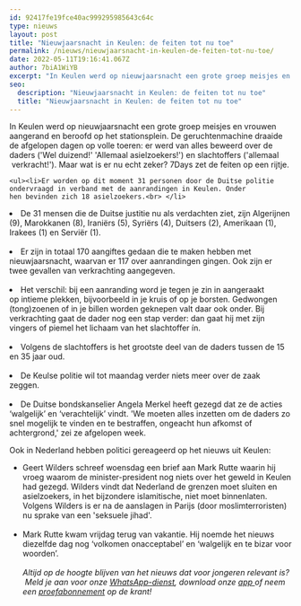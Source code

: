 ```yaml
---
id: 92417fe19fce40ac999295985643c64c
type: nieuws
layout: post
title: "Nieuwjaarsnacht in Keulen: de feiten tot nu toe"
permalink: /nieuws/nieuwjaarsnacht-in-keulen-de-feiten-tot-nu-toe/
date: 2022-05-11T19:16:41.067Z
author: 7biA1WiYB
excerpt: "In Keulen werd op nieuwjaarsnacht een grote groep meisjes en vrouwen aangerand en beroofd op het stationsplein. De geruchtenmachine draaide de afgelopen dagen op volle toeren: er werd van alles beweerd over de daders ('Wel duizend!' 'Allemaal asielzoekers!') en slachtoffers ('allemaal  verkracht!'). Maar wat is er nu echt zeker? 7Days zet de feiten op een rijtje.  "
seo:
  description: "Nieuwjaarsnacht in Keulen: de feiten tot nu toe"
  title: "Nieuwjaarsnacht in Keulen: de feiten tot nu toe"
---
```

In Keulen werd op nieuwjaarsnacht een grote groep meisjes en vrouwen aangerand en beroofd op het stationsplein. De geruchtenmachine draaide de afgelopen dagen op volle toeren: er werd van alles beweerd over de daders ('Wel duizend!' 'Allemaal asielzoekers!') en slachtoffers ('allemaal  verkracht!'). Maar wat is er nu echt zeker? 7Days zet de feiten op een rijtje.  

    <ul><li>Er worden op dit moment 31 personen door de Duitse politie ondervraagd in verband met de aanrandingen in Keulen. Onder hen bevinden zich 18 asielzoekers.<br> </li>
<li>De 31 mensen die de Duitse justitie nu als verdachten ziet, zijn Algerijnen (9), Marokkanen (8), Iraniërs (5), Syriërs (4), Duitsers (2), Amerikaan (1), Irakees (1) en Serviër (1).<br> </li>
<li>Er zijn in totaal 170 aangiftes gedaan die te maken hebben met nieuwjaarsnacht, waarvan er 117 over aanrandingen gingen. Ook zijn er twee gevallen van verkrachting aangegeven.<br> </li>
<li>Het verschil: bij een aanranding word je tegen je zin in aangeraakt op intieme plekken, bijvoorbeeld in je kruis of op je borsten. Gedwongen (tong)zoenen of in je billen worden geknepen valt daar ook onder. Bij verkrachting gaat de dader nog een stap verder: dan gaat hij met zijn vingers of piemel het lichaam van het slachtoffer ín.<br> </li>
<li>Volgens de slachtoffers is het grootste deel van de daders tussen de 15 en 35 jaar oud.<br> </li>
<li>De Keulse politie wil tot maandag verder niets meer over de zaak zeggen.<br> </li>
<li>De Duitse bondskanselier Angela Merkel heeft gezegd dat ze de acties ‘walgelijk’ en ‘verachtelijk’ vindt. 'We moeten alles inzetten om de daders zo snel mogelijk te vinden en te bestraffen, ongeacht hun afkomst of achtergrond,' zei ze afgelopen week.</li>
</ul><p>Ook in Nederland hebben politici gereageerd op het nieuws uit Keulen:</p>
<ul><li>Geert Wilders schreef woensdag een brief aan Mark Rutte waarin hij vroeg waarom de minister-president nog niets over het geweld in Keulen had gezegd. Wilders vindt dat Nederland de grenzen moet sluiten en asielzoekers, in het bijzondere islamitische, niet moet binnenlaten. Volgens Wilders is er na de aanslagen in Parijs (door moslimterroristen) nu sprake van een 'seksuele jihad'. <br> </li>
<li>Mark Rutte kwam vrijdag terug van vakantie. Hij noemde het nieuws diezelfde dag nog ‘volkomen onacceptabel’ en ‘walgelijk en te bizar voor woorden’. <br><br><em>Altijd op de hoogte blijven van het nieuws dat voor jongeren relevant is?  Meld je aan voor onze <a href="https://7dagen.netlify.app/whatsapp">WhatsApp-dienst</a>, download onze <a href="https://7dagen.netlify.app/app">app </a>of neem een <a href="https://7dagen.netlify.app/abonnement">proefabonnement</a> op de krant! </em></li>
</ul>  
